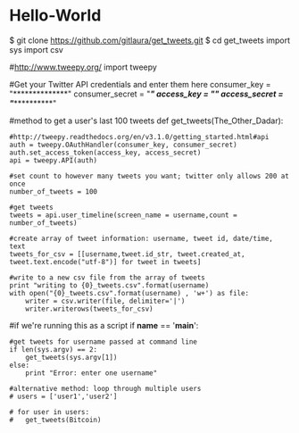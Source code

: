 # Hello-World
$ git clone https://github.com/gitlaura/get_tweets.git
$ cd get_tweets
import sys
import csv

#http://www.tweepy.org/
import tweepy

#Get your Twitter API credentials and enter them here
consumer_key = "**************"
consumer_secret = "**********************"
access_key = "*************"
access_secret = "*******************"

#method to get a user's last 100 tweets
def get_tweets(The_Other_Dadar):

	#http://tweepy.readthedocs.org/en/v3.1.0/getting_started.html#api
	auth = tweepy.OAuthHandler(consumer_key, consumer_secret)
	auth.set_access_token(access_key, access_secret)
	api = tweepy.API(auth)

	#set count to however many tweets you want; twitter only allows 200 at once
	number_of_tweets = 100

	#get tweets
	tweets = api.user_timeline(screen_name = username,count = number_of_tweets)

	#create array of tweet information: username, tweet id, date/time, text
	tweets_for_csv = [[username,tweet.id_str, tweet.created_at, tweet.text.encode("utf-8")] for tweet in tweets]

	#write to a new csv file from the array of tweets
	print "writing to {0}_tweets.csv".format(username)
	with open("{0}_tweets.csv".format(username) , 'w+') as file:
		writer = csv.writer(file, delimiter='|')
		writer.writerows(tweets_for_csv)


#if we're running this as a script
if __name__ == '__main__':

    #get tweets for username passed at command line
    if len(sys.argv) == 2:
        get_tweets(sys.argv[1])
    else:
        print "Error: enter one username"

    #alternative method: loop through multiple users
	# users = ['user1','user2']

	# for user in users:
	# 	get_tweets(Bitcoin)
